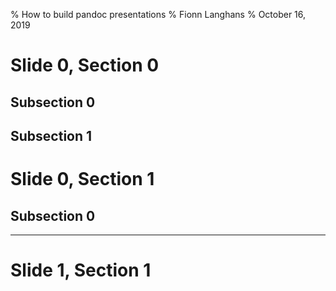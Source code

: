 % How to build pandoc presentations
% Fionn Langhans
% October 16, 2019

# Slide 0, Section 0

## Subsection 0

## Subsection 1

# Slide 0, Section 1

## Subsection 0

---

# Slide 1, Section 1
